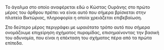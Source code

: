 Το άγαλμα στο οποίο αναφέρεται εδώ ο Κώστας Ουράνης στο πρώτο μέρος του άρθρου πρέπει να είναι αυτό που σήμερα βρίσκεται
στην πλατεία Βικτώριας, πληροφορία η οποία χρειάζεται επιβεβαίωση.

Στο δεύτερο μέρος περιγράφει με ωραιότατο τρόπο αυτό που σήμερα ονομάζουμε επιχείρηση σχήματος πυραμίδας, επισημαίνοντας
την βασική του αδυναμία, που είναι η επέκταση του σχήματος πέρα από τα πρώτα επίπεδα.
